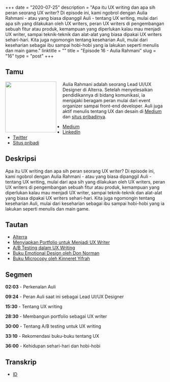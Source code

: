 +++
date = "2020-07-25"
description = "Apa itu UX writing dan apa sih peran seorang UX writer? Di episode ini, kami ngobrol dengan Aulia Rahmani - atau yang biasa dipanggil Auli - tentang UX writing, mulai dari apa sih yang dilakukan oleh UX writers, peran UX writers di pengembangan sebuah fitur atau produk, kemampuan yang diperlukan kalau mau menjadi UX writer, sampai teknik-teknik dan alat-alat yang biasa dipakai UX writers sehari-hari. Kita juga ngomongin tentang keseharian Auli, mulai dari keseharian sebagai ibu sampai hobi-hobi yang ia lakukan seperti menulis dan main game."
linktitle = ""
title = "Episode 16 - Aulia Rahmani"
slug = "16"
type = "post"
+++

## Tamu
<img style="float: left; width: 160px; margin-right: 20px;" src="/img/ep16.jpg">

Aulia Rahmani adalah seorang Lead UI/UX Designer di Alterra. Setelah menyelesaikan pendidikannya di bidang komunikasi, ia menjajaki beragam peran mulai dari event organizer sampai front-end developer. Auli juga aktif menulis tentang UX dan desain di [Medium](https://medium.com/@aulley) dan [situs pribadinya](https://aulley.com/).

- [Medium](https://medium.com/@aulley)
- [LinkedIn](https://www.linkedin.com/in/auliarahmani/)
- [Twitter](http://twitter.com/aulley)
- [Situs pribadi](https://aulley.com/)

## Deskripsi 
Apa itu UX writing dan apa sih peran seorang UX writer? Di episode ini, kami ngobrol dengan Aulia Rahmani - atau yang biasa dipanggil Auli - tentang UX writing, mulai dari apa sih yang dilakukan oleh UX writers, peran UX writers di pengembangan sebuah fitur atau produk, kemampuan yang diperlukan kalau mau menjadi UX writer, sampai teknik-teknik dan alat-alat yang biasa dipakai UX writers sehari-hari. Kita juga ngomongin tentang keseharian Auli, mulai dari keseharian sebagai ibu sampai hobi-hobi yang ia lakukan seperti menulis dan main game.

## Tautan
- [Alterra](https://alterra.id)
- [Menyiapkan Portfolio untuk Menjadi UX Writer](https://medium.com/@aulley/menyiapkan-portfolio-untuk-menjadi-ux-writer-uxwriter101-pt-2-c50db6bd4f4a)
- [A/B Testing dalam UX Writing](https://medium.com/@aulley/a-b-testing-dalam-ux-writing-uxwriter101-pt-3-74973bffaabd?source=---------2------------------)
- [Buku Emotional Design oleh Don Norman](https://www.goodreads.com/book/show/841.Emotional_Design)
- [Buku Microcopy oleh Kinneret Yifrah](https://www.goodreads.com/book/show/34847317-microcopy)

## Segmen
**02:03** - Perkenalan Auli

**09:24** - Peran Auli saat ini sebagai Lead UI/UX Designer

**15:30** - Tentang UX writing

**28:30** - Membangun portfolio sebagai UX writer

**30:00** - Tentang A/B testing untuk UX writing

**33:10** - Rekomendasi buku-buku tentang UX

**36:00** - Kehidupan sehari-hari dan hobi-hobi

## Transkrip
- [ID](transcript)
